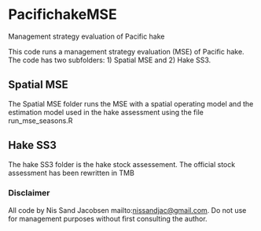 # PacifichakeMSE
Management strategy evaluation of Pacific hake

This code runs a management strategy evaluation (MSE) of Pacific hake. The code has two subfolders: 1) Spatial MSE and 2) Hake SS3.

## Spatial MSE
The Spatial MSE folder runs the MSE with a spatial operating model and the estimation model used in the hake assessment using the file run_mse_seasons.R

## Hake SS3
The hake SS3 folder is the hake stock assessement. The official stock assessment has been rewritten in TMB

### Disclaimer
All code by Nis Sand Jacobsen mailto:nissandjac@gmail.com. Do not use for management purposes without first consulting the author. 
